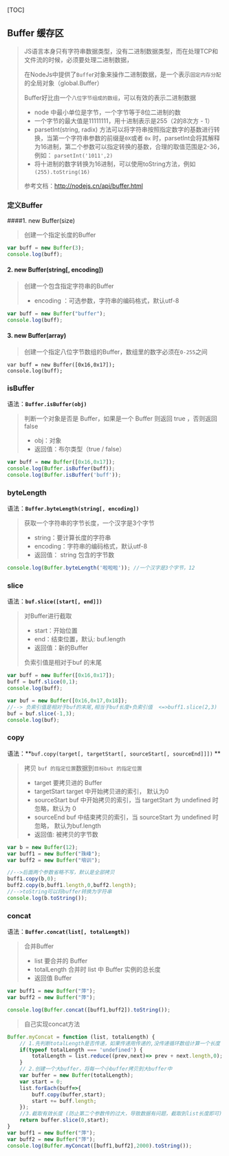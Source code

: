 [TOC]


## Buffer 缓存区
> JS语言本身只有字符串数据类型，没有二进制数据类型，而在处理TCP和文件流的时候，必须要处理二进制数据，
> 
> 在NodeJs中提供了`Buffe`r对象来操作二进制数据，是一个表示`固定内存分配`的全局对象（global.Buffer）
> 
> Buffer好比由一个`八位字节组成的数组`，可以有效的表示二进制数据
> - node 中最小单位是字节，一个字节等于8位二进制的数
> - 一个字节的最大值是11111111，用十进制表示是255（2的8次方 - 1）
> - parsetInt(string, radix) 方法可以将字符串按照指定数字的基数进行转换，当第一个字符串参数的前缀是`0X`或者 `0x` 时，parsetInt会将其解释为16进制，第二个参数可以指定转换的基数，合理的取值范围是2-36，例如： `parsetInt('1011',2)`
> - 将十进制的数字转换为16进制，可以使用toString方法，例如`(255).toString(16)`
> 
> 参考文档：http://nodejs.cn/api/buffer.html


### 定义Buffer

####1.  new Buffer(size) 
> 创建一个指定长度的Buffer
``` javascript
var buff = new Buffer(3);
console.log(buff);
```
#### 2. new Buffer(string[, encoding])
> 创建一个包含指定字符串的Buffer
> - encoding ：可选参数，字符串的编码格式，默认utf-8
``` javascript
var buff = new Buffer("buffer");
console.log(buff);
```
#### 3. new Buffer(array)
> 创建一个指定八位字节数组的Buffer，数组里的数字必须在`0-255`之间
```
var buff = new Buffer([0x16,0x17]);
console.log(buff);
```

### isBuffer
语法：**`Buffer.isBuffer(obj)`** 
> 判断一个对象是否是 Buffer，如果是一个 Buffer 则返回 true ，否则返回 false
> - obj：对象
> - 返回值：布尔类型（true / false） 

```javascript
var buff = new Buffer([0x16,0x17]);
console.log(Buffer.isBuffer(buff));
console.log(Buffer.isBuffer('buff'));
```

### byteLength
语法：**`Buffer.byteLength(string[, encoding])`**
> 获取一个字符串的字节长度，一个汉字是3个字节
> - string：要计算长度的字符串
> - encoding：字符串的编码格式，默认utf-8
> - 返回值： string 包含的字节数

``` javascript
console.log(Buffer.byteLength('啦啦啦')); //一个汉字是3个字节，12
```

### slice
语法：**`buf.slice([start[, end]])`**
> 对Buffer进行截取
> - start：开始位置
> - end：结束位置，默认: buf.length
> - 返回值：新的Buffer
> 
> 负索引值是相对于buf 的末尾

``` javascript
var buff = new Buffer([0x16,0x17]);
buff = buff.slice(0,1);
console.log(buff);

var buf = new Buffer([0x16,0x17,0x18]);
//--> 负索引值是相对于buf的末尾,相当于buf长度+负索引值  <=>buff1.slice(2,3)
buf = buf.slice(-1,3);
console.log(buf);
```

### copy
语法：**`buf.copy(target[, targetStart[, sourceStart[, sourceEnd]]])` **
> 拷贝 `buf 的指定位置`数据到`目标but 的指定位置`
>- target 要拷贝进的 Buffer
>- targetStart  target 中开始拷贝进的索引， 默认为0
>- sourceStart  buf 中开始拷贝的索引，当 targetStart 为 undefined 时忽略，默认为 0
>- sourceEnd  buf 中结束拷贝的索引，当  sourceStart 为 undefined 时忽略， 默认为buf.length
>- 返回值:  被拷贝的字节数

``` javascript
var b = new Buffer(12);
var buff1 = new Buffer("珠峰");
var buff2 = new Buffer("培训");

//-->后面两个参数省略不写，默认是全部拷贝
buff1.copy(b,0);
buff2.copy(b,buff1.length,0,buff2.length);
//-->toString可以将buffer转换为字符串
console.log(b.toString());
```

### concat
语法：**`Buffer.concat(list[, totalLength])`**
> 合并Buffer
> - list 要合并的 Buffer
>- totalLength 合并时 list 中 Buffer 实例的总长度
>- 返回值 Buffer

```javascript
var buff1 = new Buffer("萍");
var buff2 = new Buffer("萍");

console.log(Buffer.concat([buff1,buff2]).toString());
``` 

> 自己实现concat方法
``` javascript
Buffer.myConcat = function (list, totalLength) {
    // 1.先判断totalLength是否传递，如果传递用传递的,没传递循环数组计算一个长度
    if(typeof totalLength === 'undefined') {
        totalLength = list.reduce((prev,next)=> prev + next.length,0);
    }
    // 2.创建一个大buffer，将每一个小buffer拷贝到大buffer中
    var buffer = new Buffer(totalLength);
    var start = 0;
    list.forEach(buff=>{
        buff.copy(buffer,start);
        start += buff.length;
    });
    //3.截取有效长度 (防止第二个参数传的过大，导致数据有问题，截取到list长度即可)
    return buffer.slice(0,start);
}
var buff1 = new Buffer("萍");
var buff2 = new Buffer("萍");
console.log(Buffer.myConcat([buff1,buff2],2000).toString());
```



